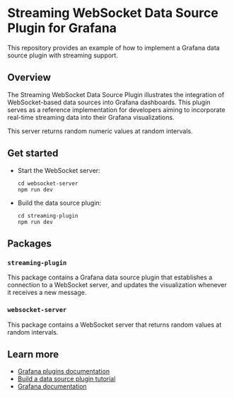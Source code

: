 # Streaming WebSocket Data Source Plugin for Grafana

This repository provides an example of how to implement a Grafana data source plugin with streaming support.

## Overview

The Streaming WebSocket Data Source Plugin illustrates the integration of WebSocket-based data sources into Grafana dashboards. This plugin serves as a reference implementation for developers aiming to incorporate real-time streaming data into their Grafana visualizations.

This server returns random numeric values at random intervals.

## Get started

- Start the WebSocket server:

  ```
  cd websocket-server
  npm run dev
  ```

- Build the data source plugin:

  ```
  cd streaming-plugin
  npm run dev
  ```

## Packages

### `streaming-plugin`

This package contains a Grafana data source plugin that establishes a connection to a WebSocket server, and updates the visualization whenever it receives a new message.

### `websocket-server`

This package contains a WebSocket server that returns random values at random intervals.

## Learn more

- [Grafana plugins documentation](https://grafana.com/developers/plugin-tools/)
- [Build a data source plugin tutorial](https://grafana.com/developers/plugin-tools/tutorials/build-a-data-source-plugin)
- [Grafana documentation](https://grafana.com/docs/)
